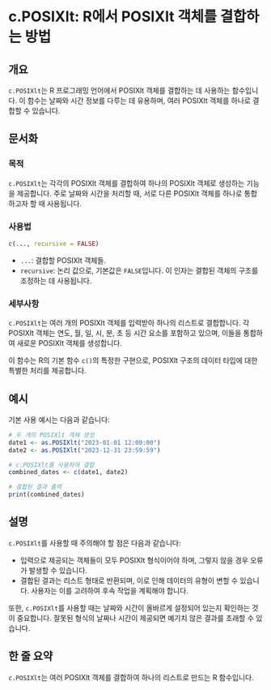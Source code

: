 <!--
Meta Description: # c.POSIXlt: R에서 POSIXlt 객체를 결합하는 방법 ## 개요 `c.POSIXlt`는 R 프로그래밍 언어에서 POSIXlt 객체를 결합하는 데 사용하는 함수입니다. 이 함수는 날짜와 시간 정보를 다루는 데 유용하며, 여러 POSIXlt 객체를 하나로 결합...
Meta Keywords: posixlt, 객체를, 있습니다, 날짜와, 하나의
-->

# c.POSIXlt: R에서 POSIXlt 객체를 결합하는 방법

## 개요
`c.POSIXlt`는 R 프로그래밍 언어에서 POSIXlt 객체를 결합하는 데 사용하는 함수입니다. 이 함수는 날짜와 시간 정보를 다루는 데 유용하며, 여러 POSIXlt 객체를 하나로 결합할 수 있습니다.

## 문서화
### 목적
`c.POSIXlt`는 각각의 POSIXlt 객체를 결합하여 하나의 POSIXlt 객체로 생성하는 기능을 제공합니다. 주로 날짜와 시간을 처리할 때, 서로 다른 POSIXlt 객체를 하나로 통합하고자 할 때 사용됩니다.

### 사용법
```R
c(..., recursive = FALSE)
```

- `...`: 결합할 POSIXlt 객체들.
- `recursive`: 논리 값으로, 기본값은 `FALSE`입니다. 이 인자는 결합된 객체의 구조를 조정하는 데 사용됩니다.

### 세부사항
`c.POSIXlt`는 여러 개의 POSIXlt 객체를 입력받아 하나의 리스트로 결합합니다. 각 POSIXlt 객체는 연도, 월, 일, 시, 분, 초 등 시간 요소를 포함하고 있으며, 이들을 통합하여 새로운 POSIXlt 객체를 생성합니다. 

이 함수는 R의 기본 함수 `c()`의 특정한 구현으로, POSIXlt 구조의 데이터 타입에 대한 특별한 처리를 제공합니다. 

## 예시
기본 사용 예시는 다음과 같습니다:

```R
# 두 개의 POSIXlt 객체 생성
date1 <- as.POSIXlt("2023-01-01 12:00:00")
date2 <- as.POSIXlt("2023-12-31 23:59:59")

# c.POSIXlt를 사용하여 결합
combined_dates <- c(date1, date2)

# 결합된 결과 출력
print(combined_dates)
```

## 설명
`c.POSIXlt`를 사용할 때 주의해야 할 점은 다음과 같습니다:

- 입력으로 제공되는 객체들이 모두 POSIXlt 형식이어야 하며, 그렇지 않을 경우 오류가 발생할 수 있습니다.
- 결합된 결과는 리스트 형태로 반환되며, 이로 인해 데이터의 유형이 변할 수 있습니다. 사용자는 이를 고려하여 후속 작업을 계획해야 합니다.

또한, `c.POSIXlt`를 사용할 때는 날짜와 시간이 올바르게 설정되어 있는지 확인하는 것이 중요합니다. 잘못된 형식의 날짜나 시간이 제공되면 예기치 않은 결과를 초래할 수 있습니다.

## 한 줄 요약
`c.POSIXlt`는 여러 POSIXlt 객체를 결합하여 하나의 리스트로 만드는 R 함수입니다.